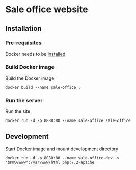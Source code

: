 # Sale office website

## Installation

### Pre-requisites

Docker needs to be [installed](https://docs.docker.com/install/)

### Build Docker image

Build the Docker image

```
docker build --name sale-office .
```

### Run the server

Run the site
```
docker run -d -p 8888:80 --name sale-office sale-office
```

## Development

Start Docker image and mount development directory
```
docker run -d -p 8080:80 --name sale-office-dev -v "$PWD/www":/var/www/html php:7.2-apache
```

